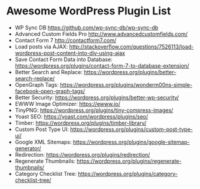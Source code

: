 # Awesome WordPress Plugin List

- WP Sync DB 
  https://github.com/wp-sync-db/wp-sync-db
- Advanced Custom Fields Pro 
  http://www.advancedcustomfields.com/ 
- Contact Form 7 http://contactform7.com/ 
- Load posts via AJAX: http://stackoverflow.com/questions/7526113/load-wordpress-post-content-into-div-using-ajax 
- Save Contact Form Data into Database: https://wordpress.org/plugins/contact-form-7-to-database-extension/ 
- Better Search and Replace: https://wordpress.org/plugins/better-search-replace/ 
- OpenGraph Tags: https://wordpress.org/plugins/wonderm00ns-simple-facebook-open-graph-tags/ 
- Better Security: https://wordpress.org/plugins/better-wp-security/ 
- EWWW Image Optimizer: https://ewww.io/ 
- TinyPNG: https://wordpress.org/plugins/tiny-compress-images/ 
- Yoast SEO: https://yoast.com/wordpress/plugins/seo/ 
- Timber: https://wordpress.org/plugins/timber-library/ 
- Custom Post Type UI: https://wordpress.org/plugins/custom-post-type-ui/ 
- Google XML Sitemaps: https://wordpress.org/plugins/google-sitemap-generator/ 
- Redirection: https://wordpress.org/plugins/redirection/ 
- Regenerate Thumbnails: https://wordpress.org/plugins/regenerate-thumbnails/ 
- Category Checklist Tree: https://wordpress.org/plugins/category-checklist-tree/ 